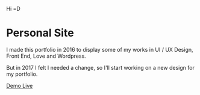 Hi =D

# Personal Site

I made this portfolio in 2016 to display some of my works in UI / UX Design, Front End, Love and Wordpress.

But in 2017 I felt I needed a change, so I'll start working on a new design for my portfolio.

[Demo Live](https://filiperitto.com.br/)